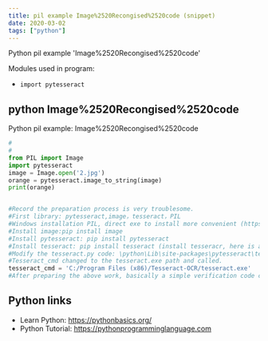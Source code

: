 ```yaml
---
title: pil example Image%2520Recongised%2520code (snippet)
date: 2020-03-02
tags: ["python"]
---
```

Python pil example 'Image%2520Recongised%2520code'


Modules used in program: 
* `import pytesseract`

## python Image%2520Recongised%2520code

Python pil example: Image%2520Recongised%2520code

```python
#
#
from PIL import Image
import pytesseract
image = Image.open('2.jpg')
orange = pytesseract.image_to_string(image)
print(orange)


#Record the preparation process is very troublesome.
#First library: pytesseract,image，tesseract，PIL
#Windows installation PIL, direct exe to install more convenient (https://files.cnblogs.com/files/Oran9e/PILwin64.zip) (https://files.cnblogs.com/files/Oran9e/PILwin32.zip)
#Install image:pip install image
#Install pytesseract: pip install pytesseract
#Install tesseract: pip install tesseract (install tesseracr, here is a pit, you need to install to the C drive C: \ Program Files (x86) \ Tesseract-OCR, which is the default path, otherwise you can not call tesseract.exe when running python code)
#Modify the tesseract.py code: \python\Lib\site-packages\pytesseract\tesseract.py
#Tesseract_cmd changed to the tesseract.exe path and called.
tesseract_cmd = 'C:/Program Files (x86)/Tesseract-OCR/tesseract.exe'
#After preparing the above work, basically a simple verification code can be identified.

```

## Python links

- Learn Python: https://pythonbasics.org/
- Python Tutorial: https://pythonprogramminglanguage.com
